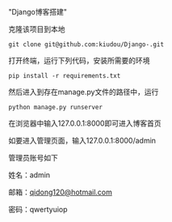 

"Django博客搭建"

克隆该项目到本地

	git clone git@github.com:kiudou/Django-.git

打开终端，运行下列代码，安装所需要的环境

	pip install -r requirements.txt



然后进入到存在manage.py文件的路径中，运行
	
	python manage.py runserver

在浏览器中输入127.0.0.1:8000即可进入博客首页

如要进入管理页面，输入127.0.0.1:8000/admin

管理员账号如下

姓名：admin

邮箱：qidong120@hotmail.com

密码：qwertyuiop

